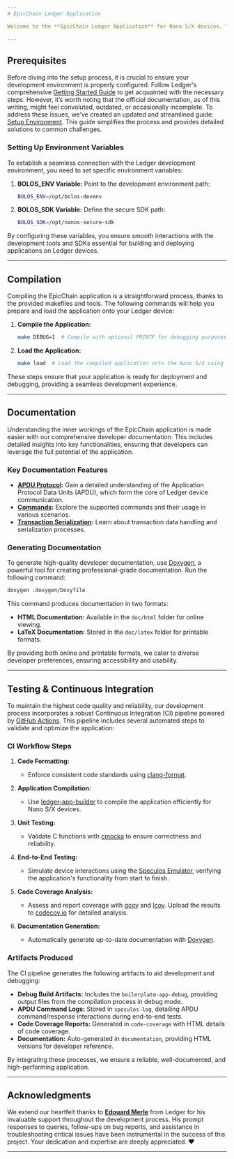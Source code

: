 ```yaml
---
# EpicChain Ledger Application

Welcome to the **EpicChain Ledger Application** for Nano S/X devices. This application serves as a bridge to manage your EpicChain transactions securely, leveraging the power of Ledger's trusted hardware wallet technology. With EpicChain, you gain access to an ecosystem designed for innovation, security, and efficiency, ensuring your digital assets remain protected while offering unparalleled usability.

---
```

## **Prerequisites**

Before diving into the setup process, it is crucial to ensure your development environment is properly configured. Follow Ledger's comprehensive [Getting Started Guide](https://ledger.readthedocs.io/en/latest/userspace/introduction.html) to get acquainted with the necessary steps. However, it’s worth noting that the official documentation, as of this writing, might feel convoluted, outdated, or occasionally incomplete. To address these issues, we’ve created an updated and streamlined guide: [Setup Environment](./SETUP_ENVIRONMENT.md). This guide simplifies the process and provides detailed solutions to common challenges.

### **Setting Up Environment Variables**

To establish a seamless connection with the Ledger development environment, you need to set specific environment variables:

1. **BOLOS_ENV Variable:** Point to the development environment path:
   ```bash
   BOLOS_ENV=/opt/bolos-devenv
   ```

2. **BOLOS_SDK Variable:** Define the secure SDK path:
   ```bash
   BOLOS_SDK=/opt/nanos-secure-sdk
   ```

By configuring these variables, you ensure smooth interactions with the development tools and SDKs essential for building and deploying applications on Ledger devices.

---
## **Compilation**

Compiling the EpicChain application is a straightforward process, thanks to the provided makefiles and tools. The following commands will help you prepare and load the application onto your Ledger device:

1. **Compile the Application:**
   ```bash
   make DEBUG=1  # Compile with optional PRINTF for debugging purposes
   ```

2. **Load the Application:**
   ```bash
   make load  # Load the compiled application onto the Nano S/X using ledgerblue
   ```

These steps ensure that your application is ready for deployment and debugging, providing a seamless development experience.

---
## **Documentation**

Understanding the inner workings of the EpicChain application is made easier with our comprehensive developer documentation. This includes detailed insights into key functionalities, ensuring that developers can leverage the full potential of the application.

### **Key Documentation Features**

- **[APDU Protocol](doc/APDU.md):** Gain a detailed understanding of the Application Protocol Data Units (APDU), which form the core of Ledger device communication.
- **[Commands](doc/COMMANDS.md):** Explore the supported commands and their usage in various scenarios.
- **[Transaction Serialization](doc/TRANSACTION.md):** Learn about transaction data handling and serialization processes.

### **Generating Documentation**

To generate high-quality developer documentation, use [Doxygen](https://www.doxygen.nl), a powerful tool for creating professional-grade documentation. Run the following command:

```bash
doxygen .doxygen/Doxyfile
```

This command produces documentation in two formats:
- **HTML Documentation:** Available in the `doc/html` folder for online viewing.
- **LaTeX Documentation:** Stored in the `doc/latex` folder for printable formats.

By providing both online and printable formats, we cater to diverse developer preferences, ensuring accessibility and usability.

---
## **Testing & Continuous Integration**

To maintain the highest code quality and reliability, our development process incorporates a robust Continuous Integration (CI) pipeline powered by [GitHub Actions](https://github.com/features/actions). This pipeline includes several automated steps to validate and optimize the application:

### **CI Workflow Steps**

1. **Code Formatting:**
   - Enforce consistent code standards using [clang-format](http://clang.llvm.org/docs/ClangFormat.html).

2. **Application Compilation:**
   - Use [ledger-app-builder](https://github.com/LedgerHQ/ledger-app-builder) to compile the application efficiently for Nano S/X devices.

3. **Unit Testing:**
   - Validate C functions with [cmocka](https://cmocka.org/) to ensure correctness and reliability.

4. **End-to-End Testing:**
   - Simulate device interactions using the [Speculos Emulator](https://github.com/LedgerHQ/speculos), verifying the application's functionality from start to finish.

5. **Code Coverage Analysis:**
   - Assess and report coverage with [gcov](https://gcc.gnu.org/onlinedocs/gcc/Gcov.html) and [lcov](http://ltp.sourceforge.net/coverage/lcov.php). Upload the results to [codecov.io](https://about.codecov.io) for detailed analysis.

6. **Documentation Generation:**
   - Automatically generate up-to-date documentation with [Doxygen](https://www.doxygen.nl).

### **Artifacts Produced**

The CI pipeline generates the following artifacts to aid development and debugging:

- **Debug Build Artifacts:** Includes the `boilerplate-app-debug`, providing output files from the compilation process in debug mode.
- **APDU Command Logs:** Stored in `speculos-log`, detailing APDU command/response interactions during end-to-end tests.
- **Code Coverage Reports:** Generated in `code-coverage` with HTML details of code coverage.
- **Documentation:** Auto-generated in `documentation`, providing HTML versions for developer reference.

By integrating these processes, we ensure a reliable, well-documented, and high-performing application.

---
## **Acknowledgments**

We extend our heartfelt thanks to **[Edouard Merle](https://github.com/Saltari)** from Ledger for his invaluable support throughout the development process. His prompt responses to queries, follow-ups on bug reports, and assistance in troubleshooting critical issues have been instrumental in the success of this project. Your dedication and expertise are deeply appreciated. ❤️

---

